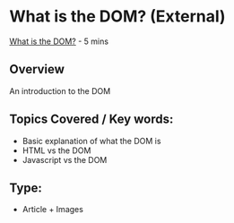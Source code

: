 # What is the DOM? (External)
[What is the DOM?](https://css-tricks.com/dom/) - 5 mins

## Overview
An introduction to the DOM

## Topics Covered / Key words:
- Basic explanation of what the DOM is
- HTML vs the DOM
- Javascript vs the DOM


## Type:
- Article + Images

